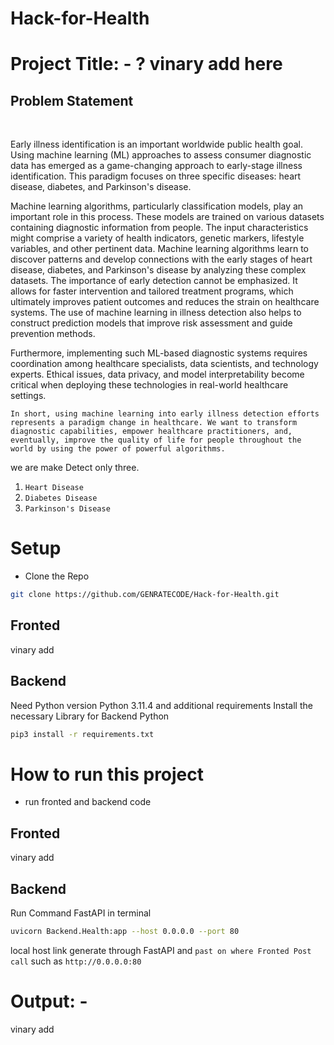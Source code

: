 # Hack-for-Health

<h1>Project Title: - ? vinary add here </h1>  
<h2>Problem Statement </h2> </br>

Early illness identification is an important worldwide public health goal. Using machine learning (ML) approaches to assess consumer diagnostic data has emerged as a game-changing approach to early-stage illness identification. This paradigm focuses on three specific diseases: heart disease, diabetes, and Parkinson's disease.

Machine learning algorithms, particularly classification models, play an important role in this process. These models are trained on various datasets containing diagnostic information from people. The input characteristics might comprise a variety of health indicators, genetic markers, lifestyle variables, and other pertinent data. Machine learning algorithms learn to discover patterns and develop connections with the early stages of heart disease, diabetes, and Parkinson's disease by analyzing these complex datasets.
The importance of early detection cannot be emphasized. It allows for faster intervention and tailored treatment programs, which ultimately improves patient outcomes and reduces the strain on healthcare systems. The use of machine learning in illness detection also helps to construct prediction models that improve risk assessment and guide prevention methods.

Furthermore, implementing such ML-based diagnostic systems requires coordination among healthcare specialists, data scientists, and technology experts. Ethical issues, data privacy, and model interpretability become critical when deploying these technologies in real-world healthcare settings.

`In short, using machine learning into early illness detection efforts represents a paradigm change in healthcare. We want to transform diagnostic capabilities, empower healthcare practitioners, and, eventually, improve the quality of life for people throughout the world by using the power of powerful algorithms.`

we are make Detect only three.

1. `Heart Disease `
2. `Diabetes Disease`
3. `Parkinson's Disease`

# Setup
* Clone the Repo

```sh 
git clone https://github.com/GENRATECODE/Hack-for-Health.git
```
<h2>Fronted</h2>

vinary add 

<h2>Backend</h2>
Need Python version Python 3.11.4
and additional requirements 
Install the necessary Library for Backend  Python 

```sh
pip3 install -r requirements.txt
```

# How to run this project 

* run fronted and backend code

<h2>Fronted</h2>

vinary add 
<h2>Backend</h2>
Run Command FastAPI  in terminal 

```sh 
uvicorn Backend.Health:app --host 0.0.0.0 --port 80
```

local host link generate through FastAPI and `past on where Fronted Post call` 
such as `http://0.0.0.0:80`

# Output: - 

vinary add 
